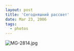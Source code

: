 ```yaml
---
layout: post
title: 'Сегодняшний рассвет'
date: Mar 23, 2006
tags:
  - photos
---
```




![MG-2814.jpg](upload://MG-2814.jpg)

